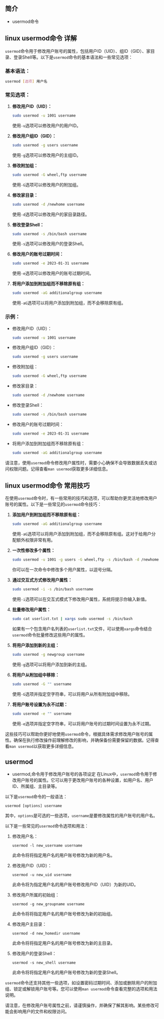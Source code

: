 ## 简介

+ usermod命令

## linux usermod命令 详解

`usermod`命令用于修改用户账号的属性，包括用户ID（UID）、组ID（GID）、家目录、登录Shell等。以下是`usermod`命令的基本语法和一些常见选项：

### 基本语法：

```bash
usermod [选项] 用户名
```

### 常见选项：

1. **修改用户ID（UID）：**
   ```bash
   sudo usermod -u 1001 username
   ```
   使用`-u`选项可以修改用户的用户ID。

2. **修改用户组ID（GID）：**
   ```bash
   sudo usermod -g users username
   ```
   使用`-g`选项可以修改用户的主组ID。

3. **修改附加组：**
   ```bash
   sudo usermod -G wheel,ftp username
   ```
   使用`-G`选项可以修改用户的附加组。

4. **修改家目录：**
   ```bash
   sudo usermod -d /newhome username
   ```
   使用`-d`选项可以修改用户的家目录路径。

5. **修改登录Shell：**
   ```bash
   sudo usermod -s /bin/bash username
   ```
   使用`-s`选项可以修改用户的登录Shell。

6. **修改用户的账号过期时间：**
   ```bash
   sudo usermod -e 2023-01-31 username
   ```
   使用`-e`选项可以修改用户的账号过期时间。

7. **将用户添加到附加组而不移除原有组：**
   ```bash
   sudo usermod -aG additionalgroup username
   ```
   使用`-aG`选项可以将用户添加到附加组，而不会移除原有组。

### 示例：

- 修改用户ID（UID）：
  ```bash
  sudo usermod -u 1001 username
  ```

- 修改用户组ID（GID）：
  ```bash
  sudo usermod -g users username
  ```

- 修改附加组：
  ```bash
  sudo usermod -G wheel,ftp username
  ```

- 修改家目录：
  ```bash
  sudo usermod -d /newhome username
  ```

- 修改登录Shell：
  ```bash
  sudo usermod -s /bin/bash username
  ```

- 修改用户的账号过期时间：
  ```bash
  sudo usermod -e 2023-01-31 username
  ```

- 将用户添加到附加组而不移除原有组：
  ```bash
  sudo usermod -aG additionalgroup username
  ```

请注意，使用`usermod`命令修改用户属性时，需要小心确保不会导致数据丢失或访问权限问题。记得查看`man usermod`获取更多详细信息。

## linux usermod命令 常用技巧

在使用`usermod`命令时，有一些常用的技巧和选项，可以帮助你更灵活地修改用户账号的属性。以下是一些常见的`usermod`命令技巧：

1. **添加用户到附加组而不移除原有组：**
   ```bash
   sudo usermod -aG additionalgroup username
   ```
   使用`-aG`选项可以将用户添加到附加组，而不会移除原有组。这对于给用户分配额外权限非常有用。

2. **一次性修改多个属性：**
   ```bash
   sudo usermod -u 1001 -g users -G wheel,ftp -s /bin/bash -d /newhome -e 2023-01-31 username
   ```
   你可以在一次命令中修改多个用户属性，以逗号分隔。

3. **通过交互式方式修改用户属性：**
   ```bash
   sudo usermod -i -s /bin/bash username
   ```
   使用`-i`选项可以在交互式模式下修改用户属性，系统将提示你输入新值。

4. **批量修改用户属性：**
   ```bash
   sudo cat userlist.txt | xargs sudo usermod -s /bin/bash
   ```
   如果有一个包含用户名列表的`userlist.txt`文件，可以使用`xargs`命令结合`usermod`命令批量修改这些用户的属性。

5. **将用户添加到新的主组：**
   ```bash
   sudo usermod -g newgroup username
   ```
   使用`-g`选项可以将用户添加到新的主组。

6. **将用户从附加组中移除：**
   ```bash
   sudo usermod -G "" username
   ```
   使用`-G`选项并指定空字符串，可以将用户从所有附加组中移除。

7. **将用户账号设置为永不过期：**
   ```bash
   sudo usermod -e "" username
   ```
   使用`-e`选项并指定空字符串，可以将用户账号的过期时间设置为永不过期。

这些技巧可以帮助你更好地使用`usermod`命令，根据具体需求修改用户账号的属性。确保在执行修改操作前理解修改的影响，并确保备份需要保留的数据。记得查看`man usermod`以获取更多详细信息。

## usermod 

+ usermod,命令用于修改用户账号的各项设定
在Linux中，`usermod`命令用于修改用户账号的属性。它可以用于更改用户账号的各种设置，如用户名、用户ID、所属组、主目录等。

以下是`usermod`命令的一般语法：

```
usermod [options] username
```

其中，`options`是可选的一些选项，`username`是要修改属性的用户账号的用户名。

以下是一些常见的`usermod`命令选项和用法：

1. 修改用户名：
   ```
   usermod -l new_username username
   ```

   此命令将将指定用户名的用户账号修改为新的用户名。

2. 修改用户ID（UID）：
   ```
   usermod -u new_uid username
   ```

   此命令将为指定用户名的用户账号修改用户ID（UID）为新的UID。

3. 修改用户所属的初始组：
   ```
   usermod -g new_groupname username
   ```

   此命令将将指定用户名的用户账号修改为新的初始组。

4. 修改用户主目录：
   ```
   usermod -d new_homedir username
   ```

   此命令将将指定用户名的用户账号修改为新的主目录。

5. 修改用户的登录Shell：
   ```
   usermod -s new_shell username
   ```

   此命令将将指定用户名的用户账号修改为新的登录Shell。

`usermod`命令还支持其他一些选项，如设置密码过期时间、添加或删除用户的附加组、锁定或解锁用户账号等。您可以使用`man usermod`命令查看完整的选项和用法说明。

请注意，在修改用户账号属性之前，请谨慎操作，并确保了解其影响。某些修改可能会影响用户的文件和权限访问。
